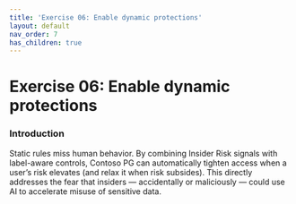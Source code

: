 ```yaml
---
title: 'Exercise 06: Enable dynamic protections'
layout: default
nav_order: 7
has_children: true
---
```


# Exercise 06: Enable dynamic protections

### Introduction
Static rules miss human behavior. By combining Insider Risk signals with label-aware controls, Contoso PG can automatically tighten access when a user’s risk elevates (and relax it when risk subsides). This directly addresses the fear that insiders — accidentally or maliciously — could use AI to accelerate misuse of sensitive data.